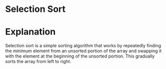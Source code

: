 # Selection Sort

# Explanation
Selection sort is a simple sorting algorithm that works by repeatedly finding
the minimum element from an unsorted portion of the array and swapping it with
the element at the beginning of the unsorted portion. This gradually sorts the
array from left to right.
